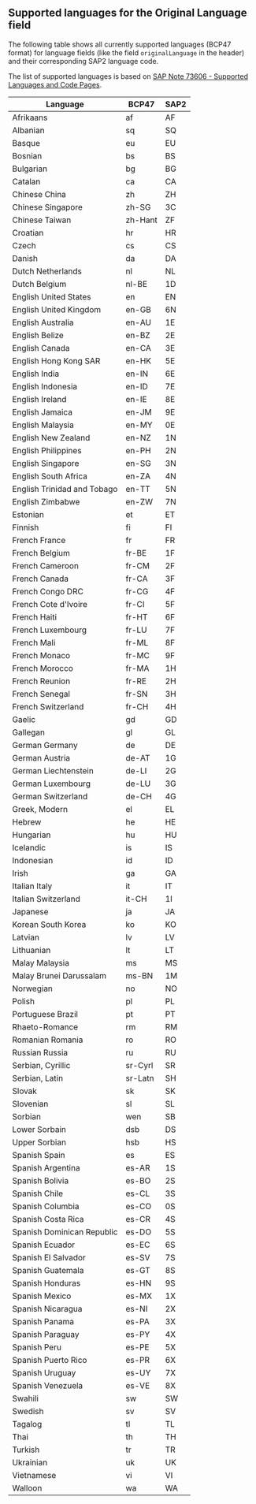 ## Supported languages for the Original Language field

The following table shows all currently supported languages (BCP47 format) for language fields (like the field `originalLanguage` in the header) and their corresponding SAP2 language code.

The list of supported languages is based on [SAP Note 73606 - Supported Languages and Code Pages](https://launchpad.support.sap.com/#/notes/73606).

| Language                    | BCP47   | SAP2 |
|-----------------------------|---------|------|
| Afrikaans                   | af      | AF   |
| Albanian                    | sq      | SQ   |
| Basque                      | eu      | EU   |
| Bosnian                     | bs      | BS   |
| Bulgarian                   | bg      | BG   |
| Catalan                     | ca      | CA   |
| Chinese China               | zh      | ZH   |
| Chinese Singapore           | zh-SG   | 3C   |
| Chinese Taiwan              | zh-Hant | ZF   |
| Croatian                    | hr      | HR   |
| Czech                       | cs      | CS   |
| Danish                      | da      | DA   |
| Dutch Netherlands           | nl      | NL   |
| Dutch Belgium               | nl-BE   | 1D   |
| English United States       | en      | EN   |
| English United Kingdom      | en-GB   | 6N   |
| English Australia           | en-AU   | 1E   |
| English Belize              | en-BZ   | 2E   |
| English Canada              | en-CA   | 3E   |
| English Hong Kong SAR       | en-HK   | 5E   |
| English India               | en-IN   | 6E   |
| English Indonesia           | en-ID   | 7E   |
| English Ireland             | en-IE   | 8E   |
| English Jamaica             | en-JM   | 9E   |
| English Malaysia            | en-MY   | 0E   |
| English New Zealand         | en-NZ   | 1N   |
| English Philippines         | en-PH   | 2N   |
| English Singapore           | en-SG   | 3N   |
| English South Africa        | en-ZA   | 4N   |
| English Trinidad and Tobago | en-TT   | 5N   |
| English Zimbabwe            | en-ZW   | 7N   |
| Estonian                    | et      | ET   |
| Finnish                     | fi      | FI   |
| French France               | fr      | FR   |
| French Belgium              | fr-BE   | 1F   |
| French Cameroon             | fr-CM   | 2F   |
| French Canada               | fr-CA   | 3F   |
| French Congo DRC            | fr-CG   | 4F   |
| French Cote d'Ivoire        | fr-CI   | 5F   |
| French Haiti                | fr-HT   | 6F   |
| French Luxembourg           | fr-LU   | 7F   |
| French Mali                 | fr-ML   | 8F   |
| French Monaco               | fr-MC   | 9F   |
| French Morocco              | fr-MA   | 1H   |
| French Reunion              | fr-RE   | 2H   |
| French Senegal              | fr-SN   | 3H   |
| French Switzerland          | fr-CH   | 4H   |
| Gaelic                      | gd      | GD   |
| Gallegan                    | gl      | GL   |
| German Germany              | de      | DE   |
| German Austria              | de-AT   | 1G   |
| German Liechtenstein        | de-LI   | 2G   |
| German Luxembourg           | de-LU   | 3G   |
| German Switzerland          | de-CH   | 4G   |
| Greek, Modern               | el      | EL   |
| Hebrew                      | he      | HE   |
| Hungarian                   | hu      | HU   |
| Icelandic                   | is      | IS   |
| Indonesian                  | id      | ID   |
| Irish                       | ga      | GA   |
| Italian Italy               | it      | IT   |
| Italian Switzerland         | it-CH   | 1I   |
| Japanese                    | ja      | JA   |
| Korean South Korea          | ko      | KO   |
| Latvian                     | lv      | LV   |
| Lithuanian                  | lt      | LT   |
| Malay Malaysia              | ms      | MS   |
| Malay Brunei Darussalam     | ms-BN   | 1M   |
| Norwegian                   | no      | NO   |
| Polish                      | pl      | PL   |
| Portuguese Brazil           | pt      | PT   |
| Rhaeto-Romance              | rm      | RM   |
| Romanian Romania            | ro      | RO   |
| Russian Russia              | ru      | RU   |
| Serbian, Cyrillic           | sr-Cyrl | SR   |
| Serbian, Latin              | sr-Latn | SH   |
| Slovak                      | sk      | SK   |
| Slovenian                   | sl      | SL   |
| Sorbian                     | wen     | SB   |
| Lower Sorbain               | dsb     | DS   |
| Upper Sorbian               | hsb     | HS   |
| Spanish Spain               | es      | ES   |
| Spanish Argentina           | es-AR   | 1S   |
| Spanish Bolivia             | es-BO   | 2S   |
| Spanish Chile               | es-CL   | 3S   |
| Spanish Columbia            | es-CO   | 0S   |
| Spanish Costa Rica          | es-CR   | 4S   |
| Spanish Dominican Republic  | es-DO   | 5S   |
| Spanish Ecuador             | es-EC   | 6S   |
| Spanish El Salvador         | es-SV   | 7S   |
| Spanish Guatemala           | es-GT   | 8S   |
| Spanish Honduras            | es-HN   | 9S   |
| Spanish Mexico              | es-MX   | 1X   |
| Spanish Nicaragua           | es-NI   | 2X   |
| Spanish Panama              | es-PA   | 3X   |
| Spanish Paraguay            | es-PY   | 4X   |
| Spanish Peru                | es-PE   | 5X   |
| Spanish Puerto Rico         | es-PR   | 6X   |
| Spanish Uruguay             | es-UY   | 7X   |
| Spanish Venezuela           | es-VE   | 8X   |
| Swahili                     | sw      | SW   |
| Swedish                     | sv      | SV   |
| Tagalog                     | tl      | TL   |
| Thai                        | th      | TH   |
| Turkish                     | tr      | TR   |
| Ukrainian                   | uk      | UK   |
| Vietnamese                  | vi      | VI   |
| Walloon                     | wa      | WA   |
